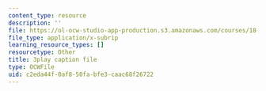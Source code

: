 ```yaml
---
content_type: resource
description: ''
file: https://ol-ocw-studio-app-production.s3.amazonaws.com/courses/18-065-matrix-methods-in-data-analysis-signal-processing-and-machine-learning-spring-2018/c2eda44f0af850fabfe3caac68f26722_ZUU57Q3CFOU.vtt
file_type: application/x-subrip
learning_resource_types: []
resourcetype: Other
title: 3play caption file
type: OCWFile
uid: c2eda44f-0af8-50fa-bfe3-caac68f26722
---
```

